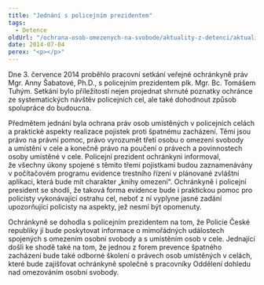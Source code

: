 ```yaml
---
title: "Jednání s policejním prezidentem"
tags:
  - Detence
oldUrl: "/ochrana-osob-omezenych-na-svobode/aktuality-z-detenci/aktuality-z-detenci-2014/jednani-s-policejnim-prezidentem/"
date: 2014-07-04
perex: "<p></p>"
---
```


<!-- imported from the old website -->

<p>Dne 3. července 2014 proběhlo pracovní setkání veřejné ochránkyně práv Mgr. Anny Šabatové, Ph.D., s policejním prezidentem plk. Mgr. Bc. Tomášem Tuhým. Setkání bylo příležitostí nejen projednat shrnuté poznatky ochránce ze systematických návštěv policejních cel, ale také dohodnout způsob spolupráce do budoucna.</p><p>Předmětem jednání byla ochrana práv osob umístěných v policejních celách a praktické aspekty realizace pojistek proti špatnému zacházení. Těmi jsou právo na právní pomoc, právo vyrozumět třetí osobu o omezení svobody a umístění v cele a konečně právo na poučení o právech a povinnostech osoby umístěné v cele. Policejní prezident ochránkyni informoval, že všechny úkony spojené s těmito třemi pojistkami budou zaznamenávány v počítačovém programu evidence trestního řízení v plánované zvláštní aplikaci, která bude mít charakter „knihy omezení“. Ochránkyně i policejní president se shodli, že taková forma evidence bude i praktickou pomoc pro policisty vykonávající ostrahu cel, neboť z ní vyplyne jasné zadání upozorňující policisty na aspekty, jež nesmí být opomenuty. </p>Ochránkyně se dohodla s policejním prezidentem na tom, že Policie České republiky jí bude poskytovat informace o mimořádných událostech spojených s omezením osobní svobody a s umístěním osob v cele. Jednající došli ke shodě také na tom, že jednou z forem prevence špatného zacházení bude také odborné školení o právech osob umístěných v celách, které bude zajišťovat ochránkyně společně s pracovníky Oddělení dohledu nad omezováním osobní svobody.
